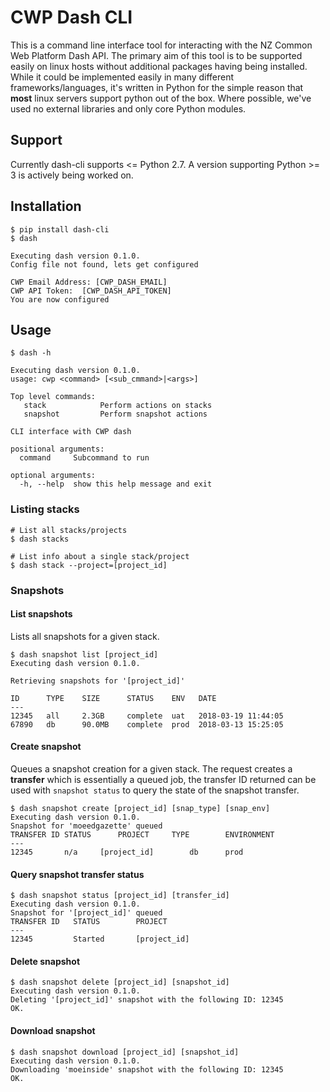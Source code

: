 # CWP Dash CLI

This is a command line interface tool for interacting with the NZ Common Web Platform Dash API. The primary aim of this tool is to be supported easily on linux hosts without additional packages having being installed. While it could be implemented easily in many different frameworks/languages, it's written in Python for the simple reason that **most** linux servers support python out of the box. Where possible, we've used no external libraries and only core Python modules.

## Support

Currently dash-cli supports <= Python 2.7. A version supporting Python >= 3 is actively being worked on.

## Installation

```
$ pip install dash-cli
$ dash

Executing dash version 0.1.0.
Config file not found, lets get configured

CWP Email Address: [CWP_DASH_EMAIL]
CWP API Token:  [CWP_DASH_API_TOKEN]
You are now configured
```

## Usage

```
$ dash -h

Executing dash version 0.1.0.
usage: cwp <command> [<sub_cmmand>|<args>]

Top level commands:
   stack            Perform actions on stacks
   snapshot         Perform snapshot actions

CLI interface with CWP dash

positional arguments:
  command     Subcommand to run

optional arguments:
  -h, --help  show this help message and exit
```

### Listing stacks
```
# List all stacks/projects
$ dash stacks

# List info about a single stack/project
$ dash stack --project=[project_id]
```

### Snapshots

#### List snapshots

Lists all snapshots for a given stack.

```
$ dash snapshot list [project_id]
Executing dash version 0.1.0.

Retrieving snapshots for '[project_id]'

ID      TYPE    SIZE      STATUS    ENV   DATE
---
12345   all     2.3GB     complete  uat   2018-03-19 11:44:05
67890   db      90.0MB    complete  prod  2018-03-13 15:25:05
```

#### Create snapshot

Queues a snapshot creation for a given stack. The request creates a **transfer** which is essentially a queued job, the transfer ID returned can be used with `snapshot status` to query the state of the snapshot transfer.

```
$ dash snapshot create [project_id] [snap_type] [snap_env]
Executing dash version 0.1.0.
Snapshot for 'moeedgazette' queued
TRANSFER ID	STATUS		PROJECT		TYPE		ENVIRONMENT
---
12345		n/a		[project_id]		db		prod

```


#### Query snapshot transfer status

```
$ dash snapshot status [project_id] [transfer_id]
Executing dash version 0.1.0.
Snapshot for '[project_id]' queued
TRANSFER ID	  STATUS		PROJECT
---
12345         Started		[project_id]

```


#### Delete snapshot

```
$ dash snapshot delete [project_id] [snapshot_id]
Executing dash version 0.1.0.
Deleting '[project_id]' snapshot with the following ID: 12345
OK.
```

#### Download snapshot

```
$ dash snapshot download [project_id] [snapshot_id]
Executing dash version 0.1.0.
Downloading 'moeinside' snapshot with the following ID: 12345
OK.

```
